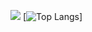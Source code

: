 ![](https://github-readme-stats.vercel.app/api?username=fengzihk&show_icons=true&theme=cobalt)
[![Top Langs](https://github-readme-stats.vercel.app/api/top-langs/?username=fengzihk)]
